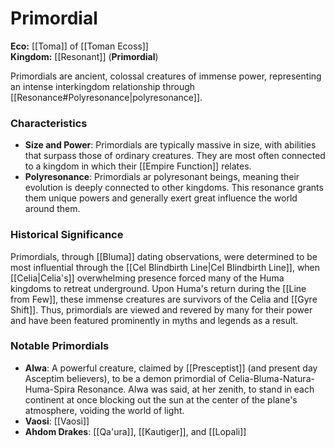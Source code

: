 # Primordial

**Eco:** [[Toma]] of [[Toman Ecoss]]  <br>
**Kingdom:** [[Resonant]] (**Primordial**)   <br>

Primordials are ancient, colossal creatures of immense power, representing an intense interkingdom relationship through [[Resonance#Polyresonance|polyresonance]].

### Characteristics

- **Size and Power**: Primordials are typically massive in size, with abilities that surpass those of ordinary creatures. They are most often connected to a kingdom in which their [[Empire Function]] relates.
- **Polyresonance**: Primordials ar polyresonant beings, meaning their evolution is deeply connected to other kingdoms. This resonance grants them unique powers and generally exert great influence the world around them.

### Historical Significance

Primordials, through [[Bluma]] dating observations, were determined to be most influential through the [[Cel Blindbirth Line|Cel Blindbirth Line]], when [[Celia|Celia's]] overwhelming presence forced many of the Huma kingdoms to retreat underground. Upon Huma's return during the [[Line from Few]], these immense creatures are survivors of the Celia and [[Gyre Shift]]. Thus, primordials are viewed and revered by many for their power and have been featured prominently in myths and legends as a result.

### Notable Primordials

- **Alwa**: A powerful creature, claimed by [[Presceptist]] (and present day Asceptim believers), to be a demon primordial of Celia-Bluma-Natura-Huma-Spira Resonance. Alwa was said, at her zenith, to stand in each continent at once blocking out the sun at the center of the plane's atmosphere, voiding the world of light.
- **Vaosi**: [[Vaosi]]
- **Ahdom Drakes**: [[Qa'ura]], [[Kautiger]], and [[Lopali]]
